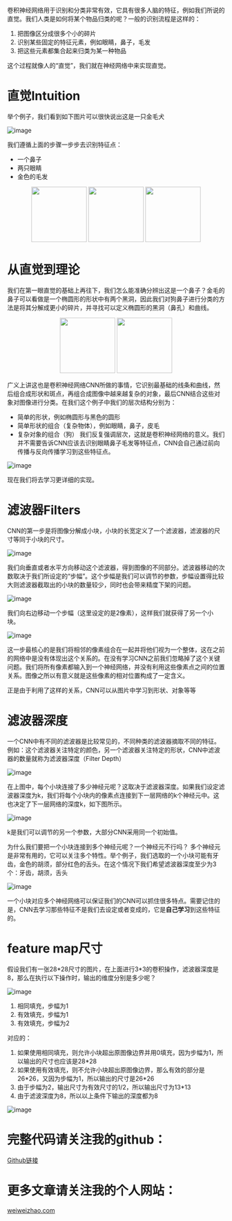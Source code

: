 卷积神经网络用于识别和分类非常有效，它具有很多人脑的特征，例如我们所说的直觉。我们人类是如何将某个物品归类的呢？一般的识别流程是这样的：

1. 把图像区分成很多个小的碎片
2. 识别某些固定的特征元素，例如眼睛，鼻子，毛发
3. 把这些元素都集合起来归类为某一种物品

这个过程就像人的“直觉”，我们就在神经网络中来实现直觉。

# 直觉Intuition
举个例子，我们看到如下图片可以很快说出这是一只金毛犬

![image](https://raw.githubusercontent.com/vvchenvv/Self_Driving_Tutorial/master/Class1/5-01_Intuition_and_Filter/01%E9%87%91%E6%AF%9B%E7%8A%AC.jpg)

我们遵循上面的步骤一步步去识别特征点：
- 一个鼻子
- 两只眼睛
- 金色的毛发

<center class="half">
    <img src="https://raw.githubusercontent.com/vvchenvv/Self_Driving_Tutorial/master/Class1/5-01_Intuition_and_Filter/02%E7%8B%97%E7%9C%BC%E7%9D%9B.jpg" width="128"/>
    <img src="https://raw.githubusercontent.com/vvchenvv/Self_Driving_Tutorial/master/Class1/5-01_Intuition_and_Filter/03%E7%8B%97%E9%BC%BB%E5%AD%90.jpg" width="128"/>
    <img src="https://raw.githubusercontent.com/vvchenvv/Self_Driving_Tutorial/master/Class1/5-01_Intuition_and_Filter/04%E9%87%91%E8%89%B2%E6%AF%9B%E5%8F%91.jpg" width="128"/>
</center>


# 从直觉到理论
我们在第一眼直觉的基础上再往下，我们怎么能准确分辨出这是一个鼻子？金毛的鼻子可以看做是一个椭圆形的形状中有两个黑洞，因此我们对狗鼻子进行分类的方法是将其分解成更小的碎片，并寻找可以定义椭圆形的黑洞（鼻孔）和曲线。

<center class="half">
    <img src="https://raw.githubusercontent.com/vvchenvv/Self_Driving_Tutorial/master/Class1/5-01_Intuition_and_Filter/05%E5%AE%9A%E4%B9%89%E9%BC%BB%E5%AD%90%E7%9A%84%E6%9B%B2%E7%BA%BF.jpg" width="128"/>
    <img src="https://raw.githubusercontent.com/vvchenvv/Self_Driving_Tutorial/master/Class1/5-01_Intuition_and_Filter/06%E5%8F%AF%E4%BB%A5%E7%94%A8%E4%BA%8E%E7%A1%AE%E5%AE%9A%E7%8B%97%E9%BC%BB%E5%AD%90%E7%9A%84%E9%BC%BB%E5%AD%94.jpg" width="128"/>
</center>


广义上讲这也是卷积神经网络CNN所做的事情，它识别最基础的线条和曲线，然后组合成形状和斑点，再组合成图像中越来越复杂的对象，最后CNN结合这些对象对图像进行分类。在我们这个例子中我们的层次结构分别为：
- 简单的形状，例如椭圆形与黑色的圆形
- 简单形状的组合（复杂物体），例如眼睛，鼻子，皮毛
- 复杂对象的组合（狗）
我们反复强调层次，这就是卷积神经网络的意义。我们并不需要告诉CNN应该去识别眼睛鼻子毛发等特征点，CNN会自己通过前向传播与反向传播学习到这些特征点。

![image](https://raw.githubusercontent.com/vvchenvv/Self_Driving_Tutorial/master/Class1/5-01_Intuition_and_Filter/07%E8%AF%86%E5%88%AB%E9%87%91%E6%AF%9B%E7%8A%AC%E7%9A%84%E5%B1%82%E6%AC%A1.jpg)

现在我们将去学习更详细的实现。

# 滤波器Filters
CNN的第一步是将图像分解成小块，小块的长宽定义了一个滤波器，滤波器的尺寸等同于小块的尺寸。

![image](https://raw.githubusercontent.com/vvchenvv/Self_Driving_Tutorial/master/Class1/5-01_Intuition_and_Filter/08CNN.jpg)

我们向垂直或者水平方向移动这个滤波器，得到图像的不同部分。滤波器移动的次数取决于我们所设定的“步幅”。这个步幅是我们可以调节的参数，步幅设置得比较大则滤波器截取出的小块的数量较少，同时也会带来精度下架的问题。

![image](https://raw.githubusercontent.com/vvchenvv/Self_Driving_Tutorial/master/Class1/5-01_Intuition_and_Filter/09%E9%87%91%E6%AF%9B%E5%9B%BE%E7%89%87%E4%B8%AD%E7%9A%84%E4%B8%80%E4%B8%AA%E5%B0%8F%E5%9D%97.jpg)

我们向右边移动一个步幅（这里设定的是2像素），这样我们就获得了另一个小块。

![image](https://raw.githubusercontent.com/vvchenvv/Self_Driving_Tutorial/master/Class1/5-01_Intuition_and_Filter/10%E7%A7%BB%E5%8A%A8%E4%B8%A4%E4%B8%AA%E5%83%8F%E7%B4%A0%E5%90%8E%E7%9A%84%E5%B0%8F%E5%9D%97.jpg)

这一步最核心的是我们将相邻的像素组合在一起并将他们视为一个整体，这在之前的网络中是没有体现出这个关系的。在没有学习CNN之前我们忽略掉了这个关键问题。我们将所有像素都输入到一个神经网络，并没有利用这些像素点之间的位置关系。图像之所以有意义就是这些像素的相对位置构成了一定含义。

正是由于利用了这样的关系，CNN可以从图片中学习到形状、对象等等

# 滤波器深度
一个CNN中有不同的滤波器是比较常见的，不同种类的滤波器摘取不同的特征。例如：这个滤波器关注特定的颜色，另一个滤波器关注特定的形状，CNN中滤波器的数量就称为滤波器深度（Filter Depth）

![image](https://raw.githubusercontent.com/vvchenvv/Self_Driving_Tutorial/master/Class1/5-01_Intuition_and_Filter/11%E6%BB%A4%E6%B3%A2%E5%99%A8%E6%B7%B1%E5%BA%A6.jpg)

在上图中，每个小块连接了多少神经元呢？这取决于滤波器深度。如果我们设定滤波器深度为k，我们将每个小块内的像素点连接到下一层网络的k个神经元中。这也决定了下一层网络的深度k，如下图所示。

![image](https://raw.githubusercontent.com/vvchenvv/Self_Driving_Tutorial/master/Class1/5-01_Intuition_and_Filter/12%E4%B8%8B%E4%B8%80%E5%B1%82%E7%BD%91%E7%BB%9C%E6%B7%B1%E5%BA%A6k.jpg)

k是我们可以调节的另一个参数，大部分CNN采用同一个初始值。

为什么我们要把一个小块连接到多个神经元呢？一个神经元不行吗？
多个神经元是非常有用的，它可以关注多个特性。举个例子，我们选取的一个小块可能有牙齿，金色的胡须，部分红色的舌头。在这个情况下我们希望滤波器深度至少为3个：牙齿，胡须，舌头

![image](https://raw.githubusercontent.com/vvchenvv/Self_Driving_Tutorial/master/Class1/5-01_Intuition_and_Filter/13%E6%BB%A4%E6%B3%A2%E5%99%A8%E6%B7%B1%E5%BA%A6-%E7%89%99%E9%BD%BF%E8%83%A1%E9%A1%BB%E8%88%8C%E5%A4%B4.jpg)

一个小块对应多个神经网络可以保证我们的CNN可以抓住很多特点。需要记住的是，CNN去学习那些特征不是我们去设定或者变成的，它是**自己学习**到这些特征的。

# feature map尺寸
假设我们有一张28\*28尺寸的图片，在上面进行3\*3的卷积操作，滤波器深度是8，那么在执行以下操作时，输出的维度分别是多少呢？

![image](https://raw.githubusercontent.com/vvchenvv/Self_Driving_Tutorial/master/Class1/5-01_Intuition_and_Filter/7%20-%20Feature%20Map%20Sizes.mp4_000003.770.jpg)

1. 相同填充，步幅为1
2. 有效填充，步幅为1
3. 有效填充，步幅为2

对应的：
1. 如果使用相同填充，则允许小块超出原图像边界并用0填充，因为步幅为1，所以输出的尺寸也应该是28\*28
2. 如果使用有效填充，则不允许小块超出原图像边界，那么有效的部分是26\*26，又因为步幅为1，所以输出的尺寸是26\*26
3. 由于步幅为2，输出尺寸为有效尺寸的1/2，所以输出尺寸为13\*13
4. 由于滤波深度为8，所以以上条件下输出的深度都为8

![image](https://raw.githubusercontent.com/vvchenvv/Self_Driving_Tutorial/master/Class1/5-01_Intuition_and_Filter/7%20-%20Feature%20Map%20Sizes%20Solution.mp4_000007.417.jpg)


# 完整代码请关注我的github：
[Github链接](https://github.com/vvchenvv/Self_Driving_Tutorial/tree/master/Class1/5-01_Intuition_and_Filter)

# 更多文章请关注我的个人网站：
[weiweizhao.com](http://weiweizhao.com/category/ai/)